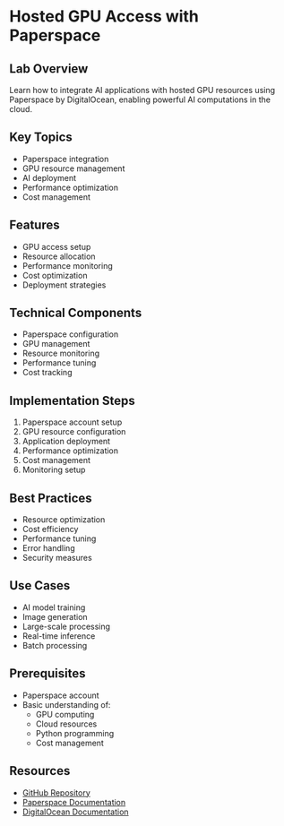 # Hosted GPU Access with Paperspace

## Lab Overview
Learn how to integrate AI applications with hosted GPU resources using Paperspace by DigitalOcean, enabling powerful AI computations in the cloud.

## Key Topics
- Paperspace integration
- GPU resource management
- AI deployment
- Performance optimization
- Cost management

## Features
- GPU access setup
- Resource allocation
- Performance monitoring
- Cost optimization
- Deployment strategies

## Technical Components
- Paperspace configuration
- GPU management
- Resource monitoring
- Performance tuning
- Cost tracking

## Implementation Steps
1. Paperspace account setup
2. GPU resource configuration
3. Application deployment
4. Performance optimization
5. Cost management
6. Monitoring setup

## Best Practices
- Resource optimization
- Cost efficiency
- Performance tuning
- Error handling
- Security measures

## Use Cases
- AI model training
- Image generation
- Large-scale processing
- Real-time inference
- Batch processing

## Prerequisites
- Paperspace account
- Basic understanding of:
  - GPU computing
  - Cloud resources
  - Python programming
  - Cost management

## Resources
- [GitHub Repository](https://github.com/aimug-org/austin_langchain)
- [Paperspace Documentation](https://docs.paperspace.com/)
- [DigitalOcean Documentation](https://docs.digitalocean.com/)
